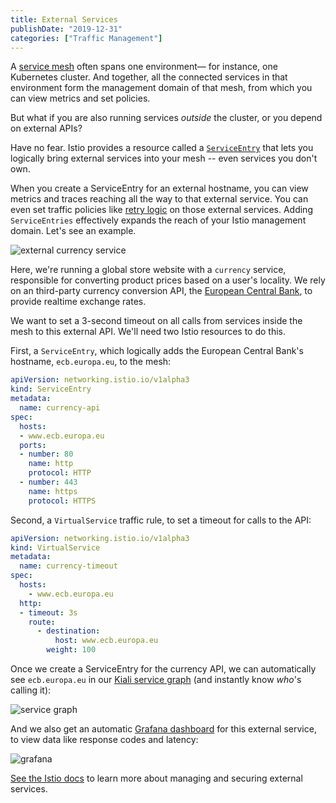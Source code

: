 ```yaml
---
title: External Services
publishDate: "2019-12-31"
categories: ["Traffic Management"]
---
```


A [service mesh](https://istio.io/docs/concepts/what-is-istio/#what-is-a-service-mesh) often spans one environment— for instance, one Kubernetes cluster. And together, all the connected services in that environment form the management domain of that mesh, from which you can view metrics and set policies.

But what if you are also running services *outside* the cluster, or you depend on external APIs?

Have no fear. Istio provides a resource called a [`ServiceEntry`](https://istio.io/docs/concepts/traffic-management/#service-entries) that lets you logically bring external services into your mesh -- even services you don't own.

When you create a ServiceEntry for an external hostname, you can view metrics and traces reaching all the way to that external service. You can even set traffic policies like [retry logic](/retry/) on those external services. Adding `ServiceEntries` effectively expands the reach of your Istio management domain. Let's see an example.

![external currency service](/images/ext-currency.png)

Here, we're running a global store website with a `currency` service, responsible for converting product prices based on a user's locality. We rely on an third-party currency conversion API, the [European Central Bank](https://www.ecb.europa.eu/stats/policy_and_exchange_rates/euro_reference_exchange_rates/html/index.en.html), to provide realtime exchange rates.

We want to set a 3-second timeout on all calls from services inside the mesh to this external API. We'll need two Istio resources to do this.

First, a `ServiceEntry`, which logically adds the European Central Bank's hostname, `ecb.europa.eu`, to the mesh:

```YAML
apiVersion: networking.istio.io/v1alpha3
kind: ServiceEntry
metadata:
  name: currency-api
spec:
  hosts:
  - www.ecb.europa.eu
  ports:
  - number: 80
    name: http
    protocol: HTTP
  - number: 443
    name: https
    protocol: HTTPS
```

Second, a `VirtualService` traffic rule, to set a timeout for calls to the API:

```YAML
apiVersion: networking.istio.io/v1alpha3
kind: VirtualService
metadata:
  name: currency-timeout
spec:
  hosts:
    - www.ecb.europa.eu
  http:
  - timeout: 3s
    route:
      - destination:
          host: www.ecb.europa.eu
        weight: 100
```

Once we create a ServiceEntry for the currency API, we can automatically see `ecb.europa.eu` in our [Kiali service graph](https://istio.io/docs/tasks/telemetry/kiali/) (and instantly know *who*'s calling it):

![service graph](/images/ext-servicegraph.png)


And we also get an automatic [Grafana dashboard](https://istio.io/docs/tasks/telemetry/metrics/using-istio-dashboard/) for this external service, to view data like response codes and latency:

![grafana](/images/ext-grafana.png)

[See the Istio docs](https://istio.io/docs/tasks/traffic-management/egress/egress-control/#manage-traffic-to-external-services) to learn more about managing and securing external services.
